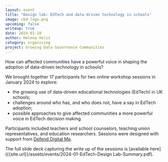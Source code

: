 ```yaml
---
layout: event
title: "Design lab: EdTech and data-driven technology in schools"
image: cbd-logo.png
upcoming: false
writeup: true
date: 2024-01-10
author: Helena Holis
category: organising
project: Growing Data Governance Communities
---
```


How can affected communities have a powerful voice in shaping the adoption of data-driven technology in schools?

<!--more-->
We brought together 17 participants for two online workshop sessions in January 2024 to explore:
* the growing use of data-driven educational technologies (EdTech) in UK schools;
* challenges around who has, and who does not, have a say in EdTech adoption;
* possible approaches to give affected communities a more powerful voice in EdTech decision making.

Participants included teachers and school counselors, teaching union representatives, and education researchers. Sessions were designed with support from [Defend Digital Me](https://defenddigitalme.org/).

The full slide deck capturing the write up of the sessions is [available here]({{site.url}}/assets/events/2024-01-EdTech-Design Lab-Summary.pdf).